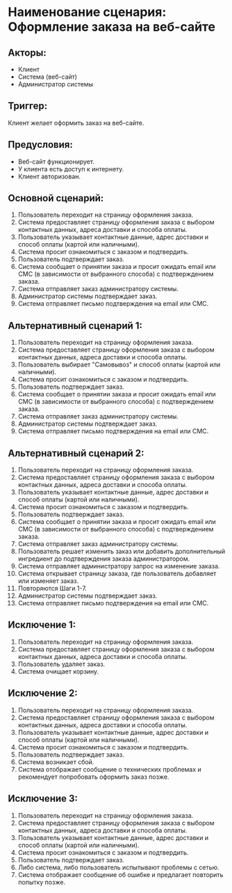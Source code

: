 # Наименование сценария: Оформление заказа на веб-сайте

## Акторы: 
- Клиент
- Система (веб-сайт)
- Администратор системы

## Триггер: 
Клиент желает оформить заказ на веб-сайте.

## Предусловия: 
- Веб-сайт функционирует.
- У клиента есть доступ к интернету.
- Клиент авторизован.

## Основной сценарий:
1. Пользователь переходит на страницу оформления заказа.
2. Система предоставляет страницу оформления заказа с выбором контактных данных, адреса доставки и способа оплаты.
3. Пользователь указывает контактные данные, адрес доставки и способ оплаты (картой или наличными).
4. Система просит ознакомиться с заказом и подтвердить.
5. Пользователь подтверждает заказ.
6. Система сообщает о принятии заказа и просит ожидать email или СМС (в зависимости от выбранного способа) с подтверждением заказа.
7. Система отправляет заказ администратору системы.
8. Администратор системы подтверждает заказ.
9. Система отправляет письмо подтверждения на email или СМС.

## Альтернативный сценарий 1:
1. Пользователь переходит на страницу оформления заказа.
2. Система предоставляет страницу оформления заказа с выбором контактных данных, адреса доставки и способа оплаты.
3. Пользователь выбирает "Самовывоз" и способ оплаты (картой или наличными).
4. Система просит ознакомиться с заказом и подтвердить.
5. Пользователь подтверждает заказ.
6. Система сообщает о принятии заказа и просит ожидать email или СМС (в зависимости от выбранного способа) с подтверждением заказа.
7. Система отправляет заказ администратору системы.
8. Администратор системы подтверждает заказ.
9. Система отправляет письмо подтверждения на email или СМС.

## Альтернативный сценарий 2:
1. Пользователь переходит на страницу оформления заказа.
2. Система предоставляет страницу оформления заказа с выбором контактных данных, адреса доставки и способа оплаты.
3. Пользователь указывает контактные данные, адрес доставки и способ оплаты (картой или наличными).
4. Система просит ознакомиться с заказом и подтвердить.
5. Пользователь подтверждает заказ.
6. Система сообщает о принятии заказа и просит ожидать email или СМС (в зависимости от выбранного способа) с подтверждением заказа.
7. Система отправляет заказ администратору системы.
8. Пользователь решает изменить заказ или добавить дополнительный ингредиент до подтверждения заказа администратором.
9. Система отправляет администратору запрос на изменение заказа.
10. Система открывает страницу заказа, где пользователь добавляет или изменяет заказ.
11. Повторяются Шаги 1-7.
12. Администратор системы подтверждает заказ.
13. Система отправляет письмо подтверждения на email или СМС.

## Исключение 1:
1. Пользователь переходит на страницу оформления заказа.
2. Система предоставляет страницу оформления заказа с выбором контактных данных, адреса доставки и способа оплаты.
3. Пользователь удаляет заказ.
4. Система очищает корзину.

## Исключение 2:
1. Пользователь переходит на страницу оформления заказа.
2. Система предоставляет страницу оформления заказа с выбором контактных данных, адреса доставки и способа оплаты.
3. Пользователь указывает контактные данные, адрес доставки и способ оплаты (картой или наличными).
4. Система просит ознакомиться с заказом и подтвердить.
5. Пользователь подтверждает заказ.
6. Система возникает сбой.
7. Система отображает сообщение о технических проблемах и рекомендует попробовать оформить заказ позже.

## Исключение 3:
1. Пользователь переходит на страницу оформления заказа.
2. Система предоставляет страницу оформления заказа с выбором контактных данных, адреса доставки и способа оплаты.
3. Пользователь указывает контактные данные, адрес доставки и способ оплаты (картой или наличными).
4. Система просит ознакомиться с заказом и подтвердить.
5. Пользователь подтверждает заказ.
6. Либо система, либо пользователь испытывают проблемы с сетью.
7. Система отображает сообщение об ошибке и предлагает повторить попытку позже.
